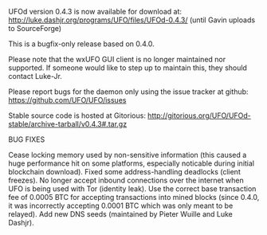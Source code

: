 UFOd version 0.4.3 is now available for download at:
http://luke.dashjr.org/programs/UFO/files/UFOd-0.4.3/ (until Gavin uploads to SourceForge)

This is a bugfix-only release based on 0.4.0.

Please note that the wxUFO GUI client is no longer maintained nor supported. If someone would like to step up to maintain this, they should contact Luke-Jr.

Please report bugs for the daemon only using the issue tracker at github:
https://github.com/UFO/UFO/issues

Stable source code is hosted at Gitorious:
http://gitorious.org/UFO/UFOd-stable/archive-tarball/v0.4.3#.tar.gz

BUG FIXES

Cease locking memory used by non-sensitive information (this caused a huge performance hit on some platforms, especially noticable during initial blockchain download).
Fixed some address-handling deadlocks (client freezes).
No longer accept inbound connections over the internet when UFO is being used with Tor (identity leak).
Use the correct base transaction fee of 0.0005 BTC for accepting transactions into mined blocks (since 0.4.0, it was incorrectly accepting 0.0001 BTC which was only meant to be relayed).
Add new DNS seeds (maintained by Pieter Wuille and Luke Dashjr).

